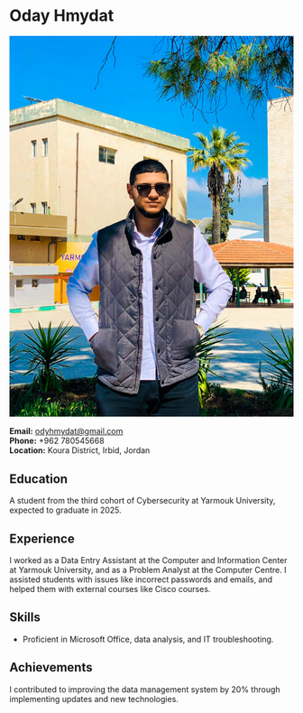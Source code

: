 # Oday Hmydat

![Oday Hmydat](IMG_20240311_175844_752.jpg)

**Email:** odyhmydat@gmail.com  
**Phone:** +962 780545668  
**Location:** Koura District, Irbid, Jordan  

## Education
A student from the third cohort of Cybersecurity at Yarmouk University, expected to graduate in 2025.

## Experience
I worked as a Data Entry Assistant at the Computer and Information Center at Yarmouk University, and as a Problem Analyst at the Computer Centre. I assisted students with issues like incorrect passwords and emails, and helped them with external courses like Cisco courses.

## Skills
- Proficient in Microsoft Office, data analysis, and IT troubleshooting.

## Achievements
I contributed to improving the data management system by 20% through implementing updates and new technologies.
